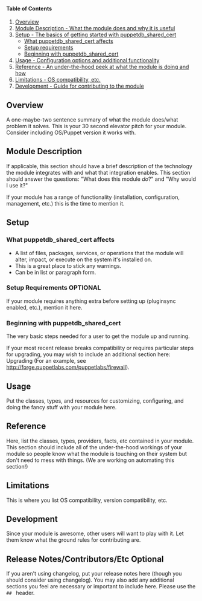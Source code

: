 #### Table of Contents

1. [Overview](#overview)
2. [Module Description - What the module does and why it is useful](#module-description)
3. [Setup - The basics of getting started with puppetdb_shared_cert](#setup)
    * [What puppetdb_shared_cert affects](#what-puppetdb_shared_cert-affects)
    * [Setup requirements](#setup-requirements)
    * [Beginning with puppetdb_shared_cert](#beginning-with-puppetdb_shared_cert)
4. [Usage - Configuration options and additional functionality](#usage)
5. [Reference - An under-the-hood peek at what the module is doing and how](#reference)
5. [Limitations - OS compatibility, etc.](#limitations)
6. [Development - Guide for contributing to the module](#development)

## Overview

A one-maybe-two sentence summary of what the module does/what problem it solves. This is your 30 second elevator pitch for your module. Consider including OS/Puppet version it works with.       

## Module Description

If applicable, this section should have a brief description of the technology the module integrates with and what that integration enables. This section should answer the questions: "What does this module *do*?" and "Why would I use it?"

If your module has a range of functionality (installation, configuration, management, etc.) this is the time to mention it.

## Setup

### What puppetdb_shared_cert affects

* A list of files, packages, services, or operations that the module will alter, impact, or execute on the system it's installed on.
* This is a great place to stick any warnings.
* Can be in list or paragraph form. 

### Setup Requirements **OPTIONAL**

If your module requires anything extra before setting up (pluginsync enabled, etc.), mention it here. 

### Beginning with puppetdb_shared_cert

The very basic steps needed for a user to get the module up and running. 

If your most recent release breaks compatibility or requires particular steps for upgrading, you may wish to include an additional section here: Upgrading (For an example, see http://forge.puppetlabs.com/puppetlabs/firewall).

## Usage

Put the classes, types, and resources for customizing, configuring, and doing the fancy stuff with your module here. 

## Reference

Here, list the classes, types, providers, facts, etc contained in your module. This section should include all of the under-the-hood workings of your module so people know what the module is touching on their system but don't need to mess with things. (We are working on automating this section!)

## Limitations

This is where you list OS compatibility, version compatibility, etc.

## Development

Since your module is awesome, other users will want to play with it. Let them know what the ground rules for contributing are.

## Release Notes/Contributors/Etc **Optional**

If you aren't using changelog, put your release notes here (though you should consider using changelog). You may also add any additional sections you feel are necessary or important to include here. Please use the `## ` header. 
